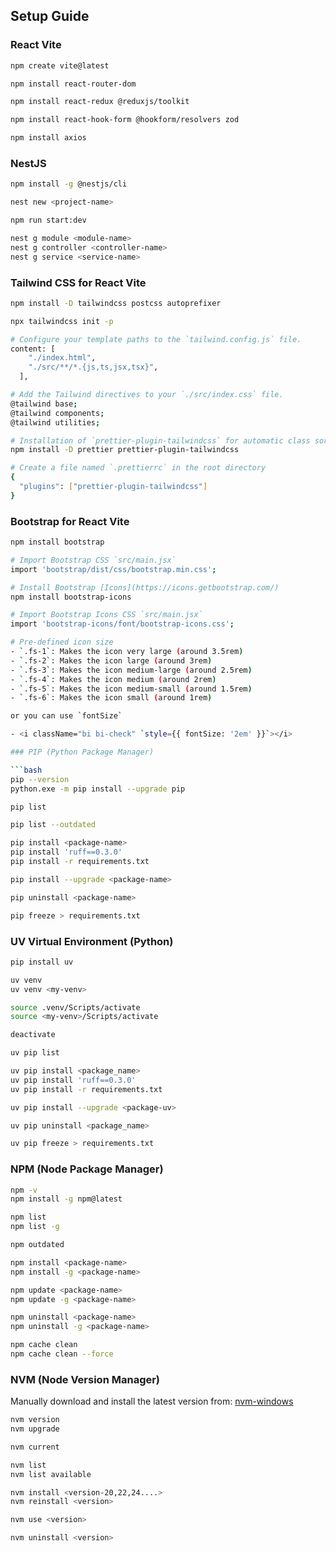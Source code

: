 ## Setup Guide

### React Vite

```bash
npm create vite@latest

npm install react-router-dom

npm install react-redux @reduxjs/toolkit

npm install react-hook-form @hookform/resolvers zod

npm install axios
```

### NestJS

```bash
npm install -g @nestjs/cli

nest new <project-name>

npm run start:dev

nest g module <module-name>
nest g controller <controller-name>
nest g service <service-name>
```

### Tailwind CSS for React Vite

```bash
npm install -D tailwindcss postcss autoprefixer

npx tailwindcss init -p

# Configure your template paths to the `tailwind.config.js` file.
content: [
    "./index.html",
    "./src/**/*.{js,ts,jsx,tsx}",
  ],

# Add the Tailwind directives to your `./src/index.css` file.
@tailwind base;
@tailwind components;
@tailwind utilities;

# Installation of `prettier-plugin-tailwindcss` for automatic class sorting with Prettier
npm install -D prettier prettier-plugin-tailwindcss

# Create a file named `.prettierrc` in the root directory
{
  "plugins": ["prettier-plugin-tailwindcss"]
}
```

### Bootstrap for React Vite

````bash
npm install bootstrap

# Import Bootstrap CSS `src/main.jsx`
import 'bootstrap/dist/css/bootstrap.min.css';

# Install Bootstrap [Icons](https://icons.getbootstrap.com/)
npm install bootstrap-icons

# Import Bootstrap Icons CSS `src/main.jsx`
import 'bootstrap-icons/font/bootstrap-icons.css';

# Pre-defined icon size
- `.fs-1`: Makes the icon very large (around 3.5rem)
- `.fs-2`: Makes the icon large (around 3rem)
- `.fs-3`: Makes the icon medium-large (around 2.5rem)
- `.fs-4`: Makes the icon medium (around 2rem)
- `.fs-5`: Makes the icon medium-small (around 1.5rem)
- `.fs-6`: Makes the icon small (around 1rem)

or you can use `fontSize`

- <i className="bi bi-check" `style={{ fontSize: '2em' }}`></i>

### PIP (Python Package Manager)

```bash
pip --version
python.exe -m pip install --upgrade pip

pip list

pip list --outdated

pip install <package-name>
pip install 'ruff==0.3.0'
pip install -r requirements.txt

pip install --upgrade <package-name>

pip uninstall <package-name>

pip freeze > requirements.txt
````

### UV Virtual Environment (Python)

```bash
pip install uv

uv venv
uv venv <my-venv>

source .venv/Scripts/activate
source <my-venv>/Scripts/activate

deactivate

uv pip list

uv pip install <package_name>
uv pip install 'ruff==0.3.0'
uv pip install -r requirements.txt

uv pip install --upgrade <package-uv>

uv pip uninstall <package_name>

uv pip freeze > requirements.txt
```

### NPM (Node Package Manager)

```bash
npm -v
npm install -g npm@latest

npm list
npm list -g

npm outdated

npm install <package-name>
npm install -g <package-name>

npm update <package-name>
npm update -g <package-name>

npm uninstall <package-name>
npm uninstall -g <package-name>

npm cache clean
npm cache clean --force
```

### NVM (Node Version Manager)

Manually download and install the latest version from: [nvm-windows](https://github.com/coreybutler/nvm-windows)

```bash
nvm version
nvm upgrade

nvm current

nvm list
nvm list available

nvm install <version-20,22,24....>
nvm reinstall <version>

nvm use <version>

nvm uninstall <version>
```
